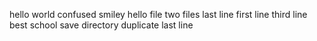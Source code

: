 hello world
confused smiley
hello file
two files
last line
first line
third line
best school
save directory
duplicate last line
